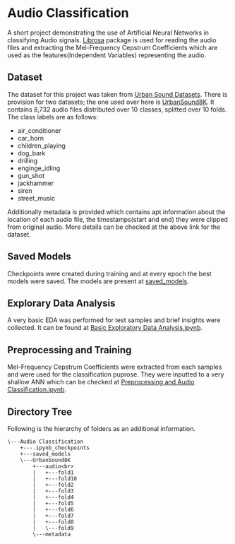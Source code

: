 # Audio Classification
A short project demonstrating the use of Artificial Neural Networks in classifying Audio signals. [Librosa](https://librosa.org/doc/latest/index.html)  package is used for reading the audio files and extracting the Mel-Frequency Cepstrum Coefficients which are used as the features(Independent Variables) representing the audio.

## Dataset
The dataset for this project was taken from [Urban Sound Datasets](https://urbansounddataset.weebly.com/). There is provision for two datasets; the one used over here is [UrbanSound8K](https://urbansounddataset.weebly.com/urbansound8k.html). It contains 8,732 audio files distributed over 10 classes, splitted over 10 folds. The class labels are as follows:
* air_conditioner
* car_horn
* children_playing
* dog_bark
* drilling
* enginge_idling
* gun_shot
* jackhammer
* siren
* street_music

Additionally metadata is provided which contains apt information about the location of each audio file, the timestamps(start and end) they were clipped from original audio. More details can be checked at the above link for the dataset.

## Saved Models
Checkpoints were created during training and at every epoch the best models were saved. The models are present at [saved_models](https://github.com/keew13/AI-Explorations/tree/main/Audio%20Classification/saved_models).

## Explorary Data Analysis
A very basic EDA was performed for test samples and brief insights were collected. It can be found at [Basic Exploratory Data Analysis.ipynb](https://github.com/keew13/AI-Explorations/blob/main/Audio%20Classification/Basic%20Explorary%20Data%20Analysis.ipynb).

## Preprocessing and Training
Mel-Frequency Cepstrum Coefficients were extracted from each samples and were used for the classification puprose. They were inputted to a very shallow ANN which can be checked at [Preprocessing and Audio Classification.ipynb](https://github.com/keew13/AI-Explorations/blob/main/Audio%20Classification/Preprocessing%20and%20Audio%20Classification.ipynb).

## Directory Tree
Following is the hierarchy of folders as an additional information.
```
\---Audio Classification
    +---.ipynb_checkpoints
    +---saved_models
    \---UrbanSound8K
        +---audio<br>
        |   +---fold1
        |   +---fold10
        |   +---fold2
        |   +---fold3
        |   +---fold4
        |   +---fold5
        |   +---fold6
        |   +---fold7
        |   +---fold8
        |   \---fold9
        \---metadata
```

